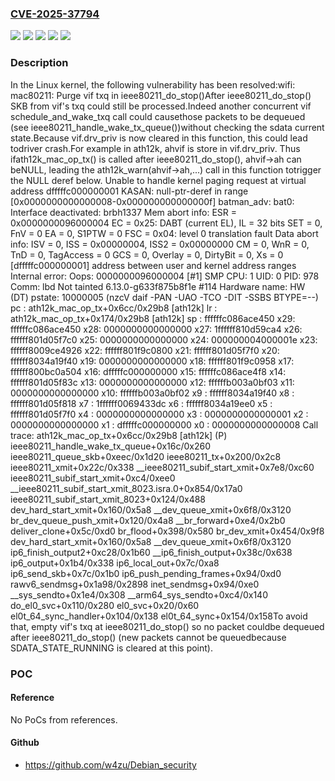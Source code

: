 ### [CVE-2025-37794](https://cve.mitre.org/cgi-bin/cvename.cgi?name=CVE-2025-37794)
![](https://img.shields.io/static/v1?label=Product&message=Linux&color=blue)
![](https://img.shields.io/static/v1?label=Version&message=&color=brightgreen)
![](https://img.shields.io/static/v1?label=Version&message=4.1%20&color=brightgreen)
![](https://img.shields.io/static/v1?label=Version&message=ba8c3d6f16a1f9305c23ac1d2fd3992508c5ac03%20&color=brightgreen)
![](https://img.shields.io/static/v1?label=Vulnerability&message=n%2Fa&color=blue)

### Description

In the Linux kernel, the following vulnerability has been resolved:wifi: mac80211: Purge vif txq in ieee80211_do_stop()After ieee80211_do_stop() SKB from vif's txq could still be processed.Indeed another concurrent vif schedule_and_wake_txq call could causethose packets to be dequeued (see ieee80211_handle_wake_tx_queue())without checking the sdata current state.Because vif.drv_priv is now cleared in this function, this could lead todriver crash.For example in ath12k, ahvif is store in vif.drv_priv. Thus ifath12k_mac_op_tx() is called after ieee80211_do_stop(), ahvif->ah can beNULL, leading the ath12k_warn(ahvif->ah,...) call in this function totrigger the NULL deref below.  Unable to handle kernel paging request at virtual address dfffffc000000001  KASAN: null-ptr-deref in range [0x0000000000000008-0x000000000000000f]  batman_adv: bat0: Interface deactivated: brbh1337  Mem abort info:    ESR = 0x0000000096000004    EC = 0x25: DABT (current EL), IL = 32 bits    SET = 0, FnV = 0    EA = 0, S1PTW = 0    FSC = 0x04: level 0 translation fault  Data abort info:    ISV = 0, ISS = 0x00000004, ISS2 = 0x00000000    CM = 0, WnR = 0, TnD = 0, TagAccess = 0    GCS = 0, Overlay = 0, DirtyBit = 0, Xs = 0  [dfffffc000000001] address between user and kernel address ranges  Internal error: Oops: 0000000096000004 [#1] SMP  CPU: 1 UID: 0 PID: 978 Comm: lbd Not tainted 6.13.0-g633f875b8f1e #114  Hardware name: HW (DT)  pstate: 10000005 (nzcV daif -PAN -UAO -TCO -DIT -SSBS BTYPE=--)  pc : ath12k_mac_op_tx+0x6cc/0x29b8 [ath12k]  lr : ath12k_mac_op_tx+0x174/0x29b8 [ath12k]  sp : ffffffc086ace450  x29: ffffffc086ace450 x28: 0000000000000000 x27: 1ffffff810d59ca4  x26: ffffff801d05f7c0 x25: 0000000000000000 x24: 000000004000001e  x23: ffffff8009ce4926 x22: ffffff801f9c0800 x21: ffffff801d05f7f0  x20: ffffff8034a19f40 x19: 0000000000000000 x18: ffffff801f9c0958  x17: ffffff800bc0a504 x16: dfffffc000000000 x15: ffffffc086ace4f8  x14: ffffff801d05f83c x13: 0000000000000000 x12: ffffffb003a0bf03  x11: 0000000000000000 x10: ffffffb003a0bf02 x9 : ffffff8034a19f40  x8 : ffffff801d05f818 x7 : 1ffffff0069433dc x6 : ffffff8034a19ee0  x5 : ffffff801d05f7f0 x4 : 0000000000000000 x3 : 0000000000000001  x2 : 0000000000000000 x1 : dfffffc000000000 x0 : 0000000000000008  Call trace:   ath12k_mac_op_tx+0x6cc/0x29b8 [ath12k] (P)   ieee80211_handle_wake_tx_queue+0x16c/0x260   ieee80211_queue_skb+0xeec/0x1d20   ieee80211_tx+0x200/0x2c8   ieee80211_xmit+0x22c/0x338   __ieee80211_subif_start_xmit+0x7e8/0xc60   ieee80211_subif_start_xmit+0xc4/0xee0   __ieee80211_subif_start_xmit_8023.isra.0+0x854/0x17a0   ieee80211_subif_start_xmit_8023+0x124/0x488   dev_hard_start_xmit+0x160/0x5a8   __dev_queue_xmit+0x6f8/0x3120   br_dev_queue_push_xmit+0x120/0x4a8   __br_forward+0xe4/0x2b0   deliver_clone+0x5c/0xd0   br_flood+0x398/0x580   br_dev_xmit+0x454/0x9f8   dev_hard_start_xmit+0x160/0x5a8   __dev_queue_xmit+0x6f8/0x3120   ip6_finish_output2+0xc28/0x1b60   __ip6_finish_output+0x38c/0x638   ip6_output+0x1b4/0x338   ip6_local_out+0x7c/0xa8   ip6_send_skb+0x7c/0x1b0   ip6_push_pending_frames+0x94/0xd0   rawv6_sendmsg+0x1a98/0x2898   inet_sendmsg+0x94/0xe0   __sys_sendto+0x1e4/0x308   __arm64_sys_sendto+0xc4/0x140   do_el0_svc+0x110/0x280   el0_svc+0x20/0x60   el0t_64_sync_handler+0x104/0x138   el0t_64_sync+0x154/0x158To avoid that, empty vif's txq at ieee80211_do_stop() so no packet couldbe dequeued after ieee80211_do_stop() (new packets cannot be queuedbecause SDATA_STATE_RUNNING is cleared at this point).

### POC

#### Reference
No PoCs from references.

#### Github
- https://github.com/w4zu/Debian_security

